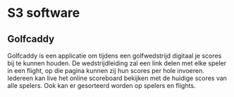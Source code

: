 # S3 software
<h2>Golfcaddy</h2>
<p>Golfcaddy is een applicatie om tijdens een golfwedstrijd digitaal je scores bij te kunnen houden. De wedstrijdleiding zal een link delen met elke speler in een flight, op die pagina kunnen zij hun scores per hole invoeren. Iedereen kan live het online scoreboard bekijken met de huidige scores van alle spelers. Ook kan er gesorteerd worden op spelers en flights. </p>
